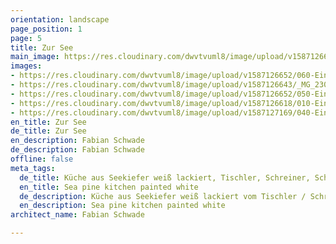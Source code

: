 ```yaml
---
orientation: landscape
page_position: 1
page: 5
title: Zur See
main_image: https://res.cloudinary.com/dwvtvuml8/image/upload/v1587126601/030-Einbauschrank-Arbeitsflaeche-Kuechenzeile_jykhhc.jpg
images:
- https://res.cloudinary.com/dwvtvuml8/image/upload/v1587126652/060-Einbauschrank-Arbeitsflaeche-Kuechenzeile_yfhf6k.jpg
- https://res.cloudinary.com/dwvtvuml8/image/upload/v1587126643/_MG_2304_zy2vge.jpg
- https://res.cloudinary.com/dwvtvuml8/image/upload/v1587126652/050-Einbauschrank-Arbeitsflaeche-Kuechenzeile_riqalf.jpg
- https://res.cloudinary.com/dwvtvuml8/image/upload/v1587126618/010-Einbauschrank-Arbeitsflaeche-Kueche_a3dkdc.jpg
- https://res.cloudinary.com/dwvtvuml8/image/upload/v1587127169/040-Einbauschrank-Arbeitsflaeche-Kuechenzeile_ubi5rd.jpg
en_title: Zur See
de_title: Zur See
en_description: Fabian Schwade
de_description: Fabian Schwade
offline: false
meta_tags:
  de_title: Küche aus Seekiefer weiß lackiert, Tischler, Schreiner, Schreinerei, Tischlerei
  en_title: Sea pine kitchen painted white
  de_description: Küche aus Seekiefer weiß lackiert vom Tischler / Schreiner
  en_description: Sea pine kitchen painted white
architect_name: Fabian Schwade

---
```

